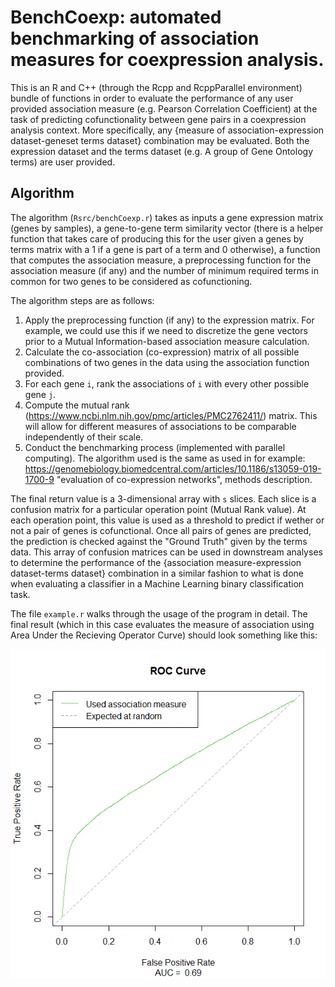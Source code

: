 # BenchCoexp: automated benchmarking of association measures for coexpression analysis.

This is an R and C++ (through the Rcpp and RcppParallel environment) bundle of functions in order to evaluate the performance of any user provided association measure (e.g. Pearson Correlation Coefficient) at the task of predicting cofunctionality between gene pairs in a coexpression analysis context. More specifically, any {measure of association-expression dataset-geneset terms dataset} combination may be evaluated. Both the expression dataset and the terms dataset (e.g. A group of Gene Ontology terms) are user provided.

## Algorithm
The algorithm (`Rsrc/benchCoexp.r`) takes as inputs a gene expression matrix (genes by samples), a gene-to-gene term similarity vector (there is a helper function that takes care of producing this for the user given a genes by terms matrix with a 1 if a gene is part of a term and 0 otherwise), a function that computes the association measure, a preprocessing function for the association measure (if any) and the number of minimum required terms in common for two genes to be considered as cofunctioning.

The algorithm steps are as follows:
1. Apply the preprocessing function (if any) to the expression matrix. For example, we could use this if we need to discretize the gene vectors prior to a Mutual Information-based association measure calculation.
2. Calculate the co-association (co-expression) matrix of all possible combinations of two genes in the data using the association function provided.
3. For each gene `i`, rank the associations of `i` with every other possible gene `j`.
4. Compute the mutual rank (https://www.ncbi.nlm.nih.gov/pmc/articles/PMC2762411/) matrix. This will allow for different measures of associations to be comparable independently of their scale.
5. Conduct the benchmarking process (implemented with parallel computing). The algorithm used is the same as used in for example: https://genomebiology.biomedcentral.com/articles/10.1186/s13059-019-1700-9 "evaluation of co-expression networks", methods description.

The final return value is a 3-dimensional array with `s` slices. Each slice is a confusion matrix for a particular operation point (Mutual Rank value). At each operation point, this value is used as a threshold to predict if wether or not a pair of genes is cofunctional. Once all pairs of genes are predicted, the prediction is checked against the "Ground Truth" given by the terms data. This array of confusion matrices can be used in downstream analyses to determine the performance of the {association measure-expression dataset-terms dataset} combination in a similar fashion to what is done when evaluating a classifier in a Machine Learning binary classification task.

The file `example.r` walks through the usage of the program in detail. The final result (which in this case evaluates the measure of association using Area Under the Recieving Operator Curve) should look something like this:

![](demo.png?raw=true)
